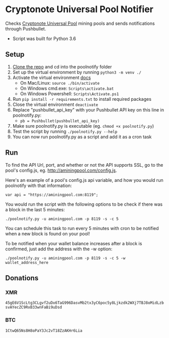 # Cryptonote Universal Pool Notifier

Checks [Cryptonote Universal Pool](https://github.com/fancoder/cryptonote-universal-pool) mining pools and sends notifications through Pushbullet. 

- Script was built for Python 3.6

## Setup

1. [Clone the repo](https://github.com/bacon-bit/cryptonote-poolnotify) and cd into the poolnotify folder
2. Set up the virtual environment by running `python3 -m venv ./` 
3. Activate the virtual environment [docs](https://docs.python.org/3/library/venv.html#creating-virtual-environments)
    - On Mac/Linux: `source ./bin/activate` 
    - On Windows cmd.exe: `Scripts\activate.bat`
    - On Windows Powershell: `Scripts\Activate.ps1`
4. Run `pip install -r requirements.txt` to install required packages
5. Close the virtual environment `deactivate`
6. Replace "pushbullet_api_key" with your Pushbullet API key on this line in poolnotify.py:
    - `pb = Pushbullet(pushbullet_api_key)`  
7. Make sure poolnotify.py is executable (eg. `chmod +x poolnotify.py`)
8. Test the script by running `./poolnotify.py --help`
9. You can now run poolnotify.py as a script and add it as a cron task

## Run

To find the API Url, port, and whether or not the API supports SSL, go to the pool's config.js, eg. http://aminingpool.com/config.js.

Here's an example of a pool's config.js api variable, and how you would run poolnotify with that information:

```
var api = "https://aminingpool.com:8119";
```

You would run the script with the following options to be check if there was a block in the last 5 minutes:

`./poolnotify.py -u aminingpool.com -p 8119 -s -c 5`

You can schedule this task to run every 5 minutes with cron to be notified when a new block is found on your pool!

To be notified when your wallet balance increases after a block is confirmed, just add the address with the -w option:

`./poolnotify.py -u aminingpool.com -p 8119 -s -c 5 -w wallet_address_here`

## Donations

### XMR

`45gE6V1ScLtg3CLgvf2uDx6TaG996DasvMb2tx3yC6poc5y8Ljkzdk2WXj7TBJ8oMidLzbsvAYecZC9RxB33wnFaBi9uDsd`

### BTC

`1CtwQ65Ns8H8oPaY3Jc2vT18ZzAKHr6Lia`

